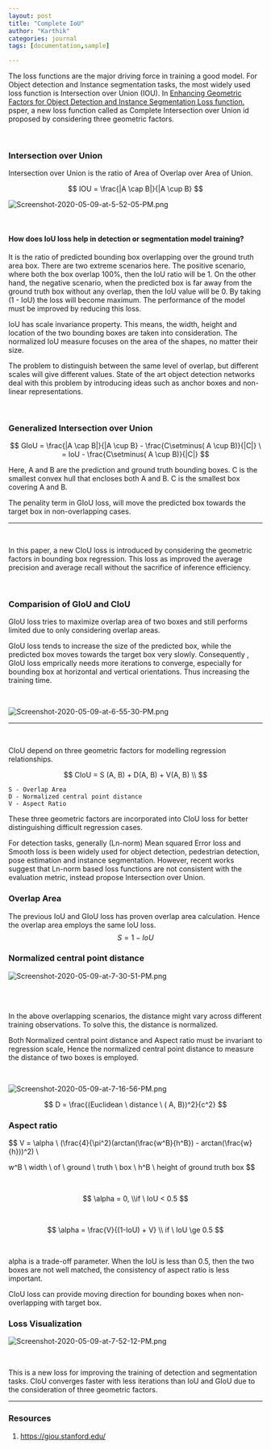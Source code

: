 ```yaml
---
layout: post
title: "Complete IoU"
author: "Karthik"
categories: journal
tags: [documentation,sample]

---
```











The loss functions are the major driving force in training a good model. For Object detection and Instance segmentation tasks, the most widely used loss function is Intersection over Union (IOU). In [Enhancing Geometric Factors for Object Detection and Instance Segmentation Loss function.](https://arxiv.org/pdf/2005.03572.pdf) psper, a new loss function called as Complete Intersection over Union id proposed by considering three geometric factors.

<br>

### Intersection over Union

Intersection over Union is the ratio of Area of Overlap over Area of Union. 


$$
IOU = \frac{|A \cap B|}{|A \cup B}
$$


![Screenshot-2020-05-09-at-5-52-05-PM.png](https://i.postimg.cc/d31dBsGc/Screenshot-2020-05-09-at-5-52-05-PM.png)



<br>



#### How does IoU loss help in detection or segmentation model training? 



It is the ratio of predicted bounding box overlapping over the ground truth area box. There are two extreme scenarios here. The positive scenario, where both the box overlap 100%, then the IoU ratio will be 1. On the other hand, the negative scenario, when the predicted box is far away from the ground truth box without any overlap, then the IoU value will be 0. By taking (1 - IoU) the loss will become maximum. The performance of the model must be improved by reducing this loss. 

IoU has scale invariance property. This means, the width, height and location of the two bounding boxes are taken into consideration. The normalized IoU measure focuses on the area of the shapes, no matter their size. 


The problem to distinguish between the same level of overlap, but different scales will give different values. State of the art object detection networks deal with this problem by introducing ideas such as anchor boxes and non-linear representations.  


<br>


### Generalized Intersection over Union


$$
GIoU = \frac{|A \cap B|}{|A \cup B} - \frac{C\setminus( A \cup B)}{|C|} \ = IoU - \frac{C\setminus( A \cup B)}{|C|}
$$


Here, A and B are the prediction and ground truth bounding boxes. C is the smallest convex hull that encloses both A and B. C is the smallest box covering A and B. 

The penality term in GIoU loss, will move the predicted box towards the target box in non-overlapping cases.



---

<br>



In this paper, a new CIoU loss is introduced by considering the geometric factors in bounding box regression. This loss as improved the average precision and average recall without the sacrifice of inference efficiency. 



<br>



### Comparision of GIoU and CIoU

GIoU loss tries to maximize overlap area of two boxes and still performs limited due to only considering overlap areas. 

GIoU loss tends to increase the size of the predicted box, while the predicted box moves towards the target box very slowly. Consequently , GIoU loss emprically needs more iterations to converge, especially for bounding box at horizontal and vertical orientations. Thus increasing the training time.

<br>


![Screenshot-2020-05-09-at-6-55-30-PM.png](https://i.postimg.cc/xd7MpByb/Screenshot-2020-05-09-at-6-55-30-PM.png)





---

<br>

CIoU depend on three geometric factors for modelling regression relationships. 


$$
CIoU = S (A, B) + D(A, B) + V(A, B)
\\
$$

```
S - Overlap Area
D - Normalized central point distance
V - Aspect Ratio
```



These three geometric factors are incorporated into CIoU loss for better distinguishing difficult regression cases. 

For detection tasks, generally (Ln-norm) Mean squared Error loss and Smooth loss is been widely used for object detection, pedestrian detection, pose estimation and instance segmentation. However, recent works suggest that Ln-norm based loss functions are not consistent with the evaluation metric, instead propose Intersection over Union. 



### Overlap Area

The previous IoU and GIoU loss has proven overlap area calculation. Hence the overlap area employs the same IoU loss. 
$$
S = 1 - IoU
$$


### Normalized central point distance



![Screenshot-2020-05-09-at-7-30-51-PM.png](https://i.postimg.cc/63FmLHm9/Screenshot-2020-05-09-at-7-30-51-PM.png)



<br>

<br>

In the above overlapping scenarios, the distance might vary across different training observations. To solve this, the distance is normalized.

Both Normalized central point distance and Aspect ratio must be invariant to regression scale, Hence the normalized central point distance to measure the distance of two boxes is employed. 

<br>

![Screenshot-2020-05-09-at-7-16-56-PM.png](https://i.postimg.cc/QML0HBwz/Screenshot-2020-05-09-at-7-16-56-PM.png)


$$
D = \frac{(Euclidean \ distance \ ( A, B))^2}{c^2}
$$


### Aspect ratio


$$
V = \alpha \ (\frac{4}{\pi^2}(arctan(\frac{w^B}{h^B}) - arctan(\frac{w}{h}))^2)
\\ 

w^B \ width \ of \ ground \ truth \ box
\\
h^B \ height of ground truth box
$$



<br>


$$
\alpha = 0, \\if \ IoU < 0.5
$$



<br>


$$
\alpha = \frac{V}{(1-IoU) + V} \\ if \ IoU \ge 0.5
$$


<br>



alpha is a trade-off parameter. When the IoU is less than 0.5, then the two boxes are not well matched, the consistency of aspect ratio is less important.

CIoU loss can provide moving direction for bounding boxes when non-overlapping with target box. 



### Loss Visualization



![Screenshot-2020-05-09-at-7-52-12-PM.png](https://i.postimg.cc/hGW8rkSZ/Screenshot-2020-05-09-at-7-52-12-PM.png)



<br>





This is a new loss for improving the training of detection and segmentation tasks. CIoU converges faster with less iterations than IoU and GIoU due to the consideration of three geometric factors. 



---



### Resources

1. https://giou.stanford.edu/

   



 

  